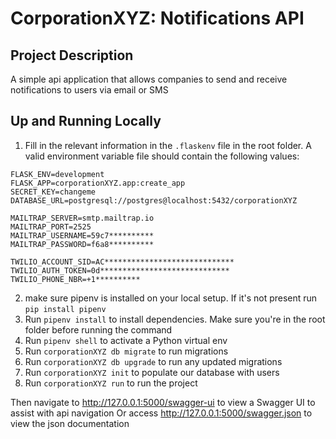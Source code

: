 CorporationXYZ: Notifications API
=================================

Project Description
-------------------

A simple api application that allows companies to send and receive notifications to users via email or SMS

Up and Running Locally
------------------------

1. Fill in the relevant information in the `.flaskenv` file in the root folder.
A valid environment variable file should contain the following values:
```
FLASK_ENV=development
FLASK_APP=corporationXYZ.app:create_app
SECRET_KEY=changeme
DATABASE_URL=postgresql://postgres@localhost:5432/corporationXYZ

MAILTRAP_SERVER=smtp.mailtrap.io
MAILTRAP_PORT=2525
MAILTRAP_USERNAME=59c7**********
MAILTRAP_PASSWORD=f6a8**********

TWILIO_ACCOUNT_SID=AC*****************************
TWILIO_AUTH_TOKEN=0d*****************************
TWILIO_PHONE_NBR=+1**********
```
2. make sure pipenv is installed on your local setup. If it's not present run `pip install pipenv`
3. Run `pipenv install` to install dependencies. Make sure you're in the root folder before running the command
4. Run `pipenv shell` to activate a Python virtual env
6. Run `corporationXYZ db migrate` to run migrations
5. Run `corporationXYZ db upgrade` to run any updated migrations
6. Run `corporationXYZ init` to populate our database with users
7. Run `corporationXYZ run` to run the project

Then navigate to http://127.0.0.1:5000/swagger-ui to view a Swagger UI to assist with api navigation
Or access http://127.0.0.1:5000/swagger.json to view the json documentation
